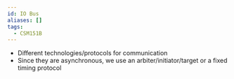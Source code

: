 ```yaml
---
id: IO Bus
aliases: []
tags:
  - CSM151B
---
```


- Different technologies/protocols for communication
- Since they are asynchronous, we use an arbiter/initiator/target or a fixed
  timing protocol
